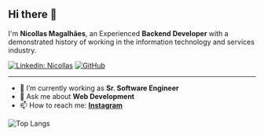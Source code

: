 ## Hi there 👋

I'm **Nicollas Magalhães**, an Experienced **Backend Developer** with a demonstrated history of working in the information technology and services industry.

[![Linkedin: Nicollas](https://img.shields.io/badge/-Nicollas-blue?style=flat-square&logo=Linkedin&logoColor=white&link=https://www.linkedin.com/in/nicollasmagalhaes/)]([https://www.linkedin.com/in/ghazi-khan/](https://www.linkedin.com/in/nicollasmagalhaes/))
[![GitHub](https://img.shields.io/github/followers/nicollasrm?label=follow&style=social)](https://github.com/ncrcode)

---

- 🔭 I’m currently working as **Sr. Software Engineer**
- 💬 Ask me about **Web Development**
- 📫 How to reach me:
  **[Instagram](https://instagram.com/nr.magalhaes)**

![Top Langs](https://github-readme-stats.vercel.app/api/top-langs/?username=nicollasrm&layout=compact&theme=dark&hide_border=true)

